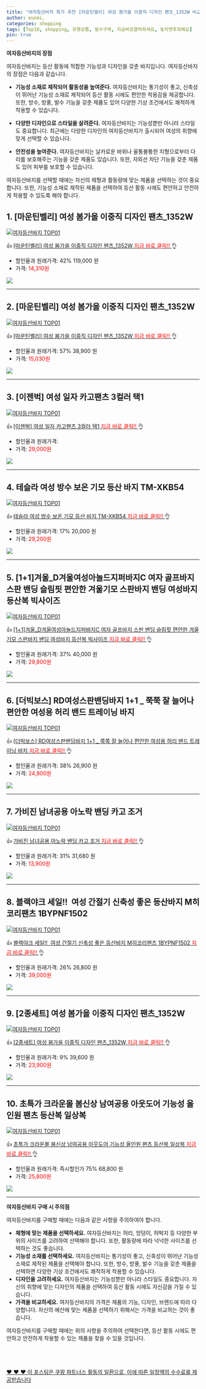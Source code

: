 ```yaml
---
title: "여자등산바지 특가 추천 [마운틴벨리] 여성 봄가을 이중직 디자인 팬츠_1352W 비교 장점"
author: eunmi.
categories: shopping
tags: [Top10, shopping, 유행상품, 필수구매, 지금바로클릭하세요, 놓치면후회해요]
pin: true
---
```

**여자등산바지의 장점**

여자등산바지는 등산 활동에 적합한 기능성과 디자인을 갖춘 바지입니다. 여자등산바지의 장점은 다음과 같습니다.

* **기능성 소재로 제작되어 활동성을 높여준다.** 여자등산바지는 통기성이 좋고, 신축성이 뛰어난 기능성 소재로 제작되어 등산 활동 시에도 편안한 착용감을 제공합니다. 또한, 방수, 방풍, 발수 기능을 갖춘 제품도 있어 다양한 기상 조건에서도 쾌적하게 착용할 수 있습니다.

* **다양한 디자인으로 스타일을 살려준다.** 여자등산바지는 기능성뿐만 아니라 스타일도 중요합니다. 최근에는 다양한 디자인의 여자등산바지가 출시되어 여성의 취향에 맞게 선택할 수 있습니다.

* **안전성을 높여준다.** 여자등산바지는 날카로운 바위나 울퉁불퉁한 지형으로부터 다리를 보호해주는 기능을 갖춘 제품도 있습니다. 또한, 자외선 차단 기능을 갖춘 제품도 있어 피부를 보호할 수 있습니다.

여자등산바지를 선택할 때에는 자신의 체형과 활동량에 맞는 제품을 선택하는 것이 중요합니다. 또한, 기능성 소재로 제작된 제품을 선택하여 등산 활동 시에도 편안하고 안전하게 착용할 수 있도록 해야 합니다.

   

## 1. [마운틴벨리] 여성 봄가을 이중직 디자인 팬츠_1352W

[![여자등산바지 TOP01](https://thumbnail9.coupangcdn.com/thumbnails/remote/230x230ex/image/vendor_inventory/f1d7/73baa55f1f64efd0a1f0dfdc230a34248e3e6e8de100bfb9e4bfc4ca3bfe.jpg)](https://link.coupang.com/re/AFFSDP?lptag=AF3617701&subid=GithubCoopas&pageKey=6017308254&traceid=V0-153&itemId=10932300073&vendorItemId=70694636420)


👍 [[마운틴벨리] 여성 봄가을 이중직 디자인 팬츠_1352W <font color=red> 지금 바로 클릭!! </font> ](https://link.coupang.com/re/AFFSDP?lptag=AF3617701&subid=GithubCoopas&pageKey=6017308254&traceid=V0-153&itemId=10932300073&vendorItemId=70694636420) 👌 


- 할인율과 원래가격: 42%  119,000   원
- 가격: <span style='color:red'>14,310원</span>

[![](/discount_price.png)](https://link.coupang.com/re/AFFSDP?lptag=AF3617701&subid=GithubCoopas&pageKey=6017308254&traceid=V0-153&itemId=10932300073&vendorItemId=70694636420)

---


   

## 2. [마운틴벨리] 여성 봄가을 이중직 디자인 팬츠_1352W

[![여자등산바지 TOP01](https://thumbnail9.coupangcdn.com/thumbnails/remote/230x230ex/image/vendor_inventory/f1d7/73baa55f1f64efd0a1f0dfdc230a34248e3e6e8de100bfb9e4bfc4ca3bfe.jpg)](https://link.coupang.com/re/AFFSDP?lptag=AF3617701&subid=GithubCoopas&pageKey=6017308254&traceid=V0-153&itemId=10932300079&vendorItemId=70694636408)


👍 [[마운틴벨리] 여성 봄가을 이중직 디자인 팬츠_1352W <font color=red> 지금 바로 클릭!! </font> ](https://link.coupang.com/re/AFFSDP?lptag=AF3617701&subid=GithubCoopas&pageKey=6017308254&traceid=V0-153&itemId=10932300079&vendorItemId=70694636408) 👌 


- 할인율과 원래가격: 57%  38,900   원
- 가격: <span style='color:red'>15,030원</span>

[![](/discount_price.png)](https://link.coupang.com/re/AFFSDP?lptag=AF3617701&subid=GithubCoopas&pageKey=6017308254&traceid=V0-153&itemId=10932300079&vendorItemId=70694636408)

---


   

## 3. [이젠벅] 여성 일자 카고팬츠 3컬러 택1

[![여자등산바지 TOP01](https://thumbnail6.coupangcdn.com/thumbnails/remote/230x230ex/image/vendor_inventory/a4ec/3c394ce98d19249d9d186f10dc87189b3952a1c3dbf9daa524d4ecf41c77.jpg)](https://link.coupang.com/re/AFFSDP?lptag=AF3617701&subid=GithubCoopas&pageKey=7572733044&traceid=V0-153&itemId=19974640810&vendorItemId=87073082838)


👍 [[이젠벅] 여성 일자 카고팬츠 3컬러 택1 <font color=red> 지금 바로 클릭!! </font> ](https://link.coupang.com/re/AFFSDP?lptag=AF3617701&subid=GithubCoopas&pageKey=7572733044&traceid=V0-153&itemId=19974640810&vendorItemId=87073082838) 👌 


- 할인율과 원래가격: 
- 가격: <span style='color:red'>29,000원</span>

[![](/discount_price.png)](https://link.coupang.com/re/AFFSDP?lptag=AF3617701&subid=GithubCoopas&pageKey=7572733044&traceid=V0-153&itemId=19974640810&vendorItemId=87073082838)

---


   

## 4. 테슬라 여성 방수 보온 기모 등산 바지 TM-XKB54

[![여자등산바지 TOP01](https://thumbnail6.coupangcdn.com/thumbnails/remote/230x230ex/image/vendor_inventory/5e78/6cc43e29b1fe33189f62c22176a8dd7866671b6c3bfadac7b4563e7543cc.jpg)](https://link.coupang.com/re/AFFSDP?lptag=AF3617701&subid=GithubCoopas&pageKey=6776542884&traceid=V0-153&itemId=15924356800&vendorItemId=83131594800)


👍 [테슬라 여성 방수 보온 기모 등산 바지 TM-XKB54 <font color=red> 지금 바로 클릭!! </font> ](https://link.coupang.com/re/AFFSDP?lptag=AF3617701&subid=GithubCoopas&pageKey=6776542884&traceid=V0-153&itemId=15924356800&vendorItemId=83131594800) 👌 


- 할인율과 원래가격: 17%  20,000   원
- 가격: <span style='color:red'>29,200원</span>

[![](/discount_price.png)](https://link.coupang.com/re/AFFSDP?lptag=AF3617701&subid=GithubCoopas&pageKey=6776542884&traceid=V0-153&itemId=15924356800&vendorItemId=83131594800)

---


   

## 5. [1+1]겨울_D겨울여성아놀드지퍼바지C 여자 골프바지 스판 밴딩 슬림핏 편안한 겨울기모 스판바지 밴딩 여성바지 등산복 빅사이즈

[![여자등산바지 TOP01](https://thumbnail9.coupangcdn.com/thumbnails/remote/230x230ex/image/vendor_inventory/516f/e12cd837f2923e57c8706b3c66dba302117055acd6b5eaf499c160ae41b5.jpg)](https://link.coupang.com/re/AFFSDP?lptag=AF3617701&subid=GithubCoopas&pageKey=7116398012&traceid=V0-153&itemId=17805902163&vendorItemId=84969929932)


👍 [[1+1]겨울_D겨울여성아놀드지퍼바지C 여자 골프바지 스판 밴딩 슬림핏 편안한 겨울기모 스판바지 밴딩 여성바지 등산복 빅사이즈 <font color=red> 지금 바로 클릭!! </font> ](https://link.coupang.com/re/AFFSDP?lptag=AF3617701&subid=GithubCoopas&pageKey=7116398012&traceid=V0-153&itemId=17805902163&vendorItemId=84969929932) 👌 


- 할인율과 원래가격: 37%  40,000   원
- 가격: <span style='color:red'>29,800원</span>

[![](/discount_price.png)](https://link.coupang.com/re/AFFSDP?lptag=AF3617701&subid=GithubCoopas&pageKey=7116398012&traceid=V0-153&itemId=17805902163&vendorItemId=84969929932)

---


   

## 6. [더빅보스] RD여성스판밴딩바지 1+1 _ 쭉쭉 잘 늘어나 편안한 여성용 허리 밴드 트레이닝 바지

[![여자등산바지 TOP01](https://thumbnail8.coupangcdn.com/thumbnails/remote/230x230ex/image/vendor_inventory/2169/bebf9be6cfde735d5c5f5112b1b8b1f4a9adb7ff0f8e100736a6cbb88d71.jpg)](https://link.coupang.com/re/AFFSDP?lptag=AF3617701&subid=GithubCoopas&pageKey=5319140939&traceid=V0-153&itemId=7731822000&vendorItemId=75022003442)


👍 [[더빅보스] RD여성스판밴딩바지 1+1 _ 쭉쭉 잘 늘어나 편안한 여성용 허리 밴드 트레이닝 바지 <font color=red> 지금 바로 클릭!! </font> ](https://link.coupang.com/re/AFFSDP?lptag=AF3617701&subid=GithubCoopas&pageKey=5319140939&traceid=V0-153&itemId=7731822000&vendorItemId=75022003442) 👌 


- 할인율과 원래가격: 38%  26,900   원
- 가격: <span style='color:red'>24,800원</span>

[![](/discount_price.png)](https://link.coupang.com/re/AFFSDP?lptag=AF3617701&subid=GithubCoopas&pageKey=5319140939&traceid=V0-153&itemId=7731822000&vendorItemId=75022003442)

---


   

## 7. 가비진 남녀공용 아노락 밴딩 카고 조거

[![여자등산바지 TOP01](https://thumbnail7.coupangcdn.com/thumbnails/remote/230x230ex/image/vendor_inventory/e6cc/c6b6da25bc73a63fc6d1691a16df25a60c6d6c14e9f6bf0172c78a6bcae1.jpg)](https://link.coupang.com/re/AFFSDP?lptag=AF3617701&subid=GithubCoopas&pageKey=6227146148&traceid=V0-153&itemId=12494593446&vendorItemId=81945125640)


👍 [가비진 남녀공용 아노락 밴딩 카고 조거 <font color=red> 지금 바로 클릭!! </font> ](https://link.coupang.com/re/AFFSDP?lptag=AF3617701&subid=GithubCoopas&pageKey=6227146148&traceid=V0-153&itemId=12494593446&vendorItemId=81945125640) 👌 


- 할인율과 원래가격: 31%  31,680   원
- 가격: <span style='color:red'>13,900원</span>

[![](/discount_price.png)](https://link.coupang.com/re/AFFSDP?lptag=AF3617701&subid=GithubCoopas&pageKey=6227146148&traceid=V0-153&itemId=12494593446&vendorItemId=81945125640)

---


   

## 8. 블랙야크 세일!! ﻿ 여성 간절기 신축성 좋은 등산바지 ﻿M히코리팬츠 1BYPNF1502

[![여자등산바지 TOP01](https://thumbnail6.coupangcdn.com/thumbnails/remote/230x230ex/image/vendor_inventory/e13a/4b05164b54d296dfce7ecc716efe3b2f0a255f5d7173fe6faa2e84f1372d.jpg)](https://link.coupang.com/re/AFFSDP?lptag=AF3617701&subid=GithubCoopas&pageKey=6740634239&traceid=V0-153&itemId=15734705254&vendorItemId=82948640747)


👍 [블랙야크 세일!! ﻿ 여성 간절기 신축성 좋은 등산바지 ﻿M히코리팬츠 1BYPNF1502 <font color=red> 지금 바로 클릭!! </font> ](https://link.coupang.com/re/AFFSDP?lptag=AF3617701&subid=GithubCoopas&pageKey=6740634239&traceid=V0-153&itemId=15734705254&vendorItemId=82948640747) 👌 


- 할인율과 원래가격: 26%  26,800   원
- 가격: <span style='color:red'>39,000원</span>

[![](/discount_price.png)](https://link.coupang.com/re/AFFSDP?lptag=AF3617701&subid=GithubCoopas&pageKey=6740634239&traceid=V0-153&itemId=15734705254&vendorItemId=82948640747)

---


   

## 9. [2종세트] 여성 봄가을 이중직 디자인 팬츠_1352W

[![여자등산바지 TOP01](https://thumbnail6.coupangcdn.com/thumbnails/remote/230x230ex/image/vendor_inventory/233d/3c68acecc4972817a64a908a0c9fffcbf13d6c58593b721c38449db5878b.jpg)](https://link.coupang.com/re/AFFSDP?lptag=AF3617701&subid=GithubCoopas&pageKey=6795670261&traceid=V0-153&itemId=16023206022&vendorItemId=83227545797)


👍 [[2종세트] 여성 봄가을 이중직 디자인 팬츠_1352W <font color=red> 지금 바로 클릭!! </font> ](https://link.coupang.com/re/AFFSDP?lptag=AF3617701&subid=GithubCoopas&pageKey=6795670261&traceid=V0-153&itemId=16023206022&vendorItemId=83227545797) 👌 


- 할인율과 원래가격: 9%  39,600   원
- 가격: <span style='color:red'>23,900원</span>

[![](/discount_price.png)](https://link.coupang.com/re/AFFSDP?lptag=AF3617701&subid=GithubCoopas&pageKey=6795670261&traceid=V0-153&itemId=16023206022&vendorItemId=83227545797)

---


   

## 10. 초특가 크라운몰 봄신상 남여공용 아웃도어 기능성 올인원 팬츠 등산복 일상복

[![여자등산바지 TOP01](https://thumbnail8.coupangcdn.com/thumbnails/remote/230x230ex/image/vendor_inventory/6838/a1434b81af7943573bf42789823b5d1b0708f4f42ed9c8371edb2cab3688.jpg)](https://link.coupang.com/re/AFFSDP?lptag=AF3617701&subid=GithubCoopas&pageKey=7156859292&traceid=V0-153&itemId=18003817503&vendorItemId=85159775334)


👍 [초특가 크라운몰 봄신상 남여공용 아웃도어 기능성 올인원 팬츠 등산복 일상복 <font color=red> 지금 바로 클릭!! </font> ](https://link.coupang.com/re/AFFSDP?lptag=AF3617701&subid=GithubCoopas&pageKey=7156859292&traceid=V0-153&itemId=18003817503&vendorItemId=85159775334) 👌 


- 할인율과 원래가격: 즉시할인가 75%  68,800   원
- 가격: <span style='color:red'>25,800원</span>

[![](/discount_price.png)](https://link.coupang.com/re/AFFSDP?lptag=AF3617701&subid=GithubCoopas&pageKey=7156859292&traceid=V0-153&itemId=18003817503&vendorItemId=85159775334)

---
**여자등산바지 구매 시 주의점**

여자등산바지를 구매할 때에는 다음과 같은 사항을 주의하여야 합니다.

* **체형에 맞는 제품을 선택하세요.** 여자등산바지는 허리, 엉덩이, 허벅지 등 다양한 부위의 사이즈를 고려하여 선택해야 합니다. 또한, 활동량에 따라 넉넉한 사이즈를 선택하는 것도 좋습니다.
* **기능성 소재를 선택하세요.** 여자등산바지는 통기성이 좋고, 신축성이 뛰어난 기능성 소재로 제작된 제품을 선택해야 합니다. 또한, 방수, 방풍, 발수 기능을 갖춘 제품을 선택하면 다양한 기상 조건에서도 쾌적하게 착용할 수 있습니다.
* **디자인을 고려하세요.** 여자등산바지는 기능성뿐만 아니라 스타일도 중요합니다. 자신의 취향에 맞는 디자인의 제품을 선택하여 등산 활동 시에도 자신감을 가질 수 있습니다.
* **가격을 비교하세요.** 여자등산바지의 가격은 제품의 기능, 디자인, 브랜드에 따라 다양합니다. 자신의 예산에 맞는 제품을 선택하기 위해서는 가격을 비교하는 것이 좋습니다.

여자등산바지를 구매할 때에는 위의 사항을 주의하여 선택한다면, 등산 활동 시에도 편안하고 안전하게 착용할 수 있는 제품을 찾을 수 있을 것입니다.<br><br><br><br><br> [ ❤ ❤ ❤ 이 포스팅은 쿠팡 파트너스 활동의 일환으로, 이에 따른 일정액의 수수료를 제공받습니다](https://link.coupang.com/a/bcEFyh)